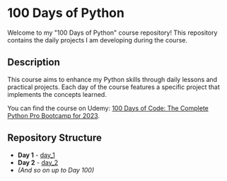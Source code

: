 # 100 Days of Python

Welcome to my "100 Days of Python" course repository! This repository contains the daily projects I am developing during the course.

## Description
This course aims to enhance my Python skills through daily lessons and practical projects. Each day of the course features a specific project that implements the concepts learned.

You can find the course on Udemy: [100 Days of Code: The Complete Python Pro Bootcamp for 2023](https://www.udemy.com/course/100-days-of-code/).

## Repository Structure
- **Day 1** - [day_1](./day_1)
- **Day 2** - [day_2](./day_2)
- *(And so on up to Day 100)*

